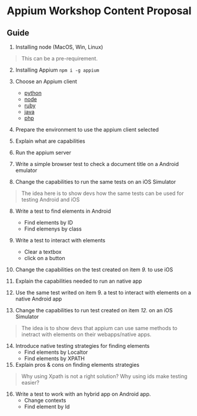 # Appium Workshop Content Proposal


## Guide
1. Installing node (MacOS, Win, Linux) 

> This can be a pre-requirement.

2. Installing Appium `npm i -g appium`
3. Choose an Appium client
	* [python](https://github.com/appium/python-client)
	* [node](https://github.com/admc/wd)
	* [ruby](https://github.com/appium/ruby_lib)
	* [java](https://github.com/appium/java-client)
	* [php](https://github.com/appium/php-client)

3. Prepare the environment to use the appium client selected
4. Explain what are capabilities
5. Run the appium server
6. Write a simple browser test to check a document title on a Android emulator
7. Change the capabilities to run the same tests on an iOS Simulator
> The idea here is to show devs how the same tests can be used for testing Android and iOS
8. Write a test to find elements in Android
	* Find elements by ID
	* Find elemenys by class

9. Write a test to interact with elements
	* Clear a textbox
	* click on a button

10. Change the capabilities on the test created on item *9.* to use iOS
11. Explain the capabilities needed to run an native app
12. Use the same test writed on item 9. a test to interact with elements on a native Android app 
13. Change the capabilities to run test created on item *12.* on an iOS Simulator
> The idea is to show devs that appium can use same methods to inetract with elements on their webapps/native apps. 
14. Introduce native testing strategies for finding elements
	* Find elements by Localtor
	* Find elements by XPATH
15. Explain pros & cons on finding elements strategies
> Why using Xpath is not a right solution? Why using ids make testing easier?
16. Write a test to work with an hybrid app on Android app. 
	* Change contexts
	* Find element by Id
	
